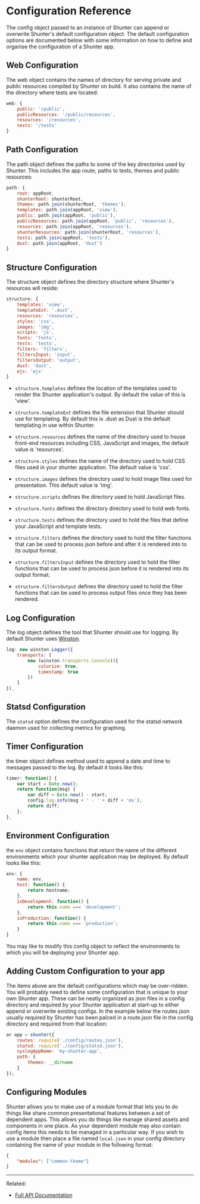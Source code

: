 
Configuration Reference
=======================


The config object passed to an instance of Shunter can append or overwrite Shunter's default configuration object. The default configuration options are documented below with some information on how to define and organise the configuration of a Shunter app.


Web Configuration
------------------

The web object contains the names of directory for serving private and public resources compiled by Shunter on build. It also contains the name of the directory where tests are located:

```javascript
web: {
	public: '/public',
	publicResources: '/public/resources',
	resources: '/resources',
	tests: '/tests'
}
```

Path Configuration
------------------

The path object defines the paths to some of the key directories used by Shunter. This includes the app route, paths to tests, themes and public resources:


```javascript
path: {
	root: appRoot,
	shunterRoot: shunterRoot,
	themes: path.join(shunterRoot, 'themes'),
	templates: path.join(appRoot, 'view'),
	public: path.join(appRoot, 'public'),
	publicResources: path.join(appRoot, 'public', 'resources'),
	resources: path.join(appRoot, 'resources'),
	shunterResources: path.join(shunterRoot, 'resources'),
	tests: path.join(appRoot, 'tests'),
	dust: path.join(appRoot, 'dust')
}
```


Structure Configuration
-----------------------


The structure object defines the directory structure where Shunter's resources will reside:

```javascript
structure: {
	templates: 'view',
	templateExt: '.dust',
	resources: 'resources',
	styles: 'css',
	images: 'img',
	scripts: 'js',
	fonts: 'fonts',
	tests: 'tests',
	filters: 'filters',
	filtersInput: 'input',
	filtersOutput: 'output',
	dust: 'dust',
	ejs: 'ejs'
}
```

* `structure.templates` defines the location of the templates used to render the Shunter application's output. By default the value of this is 'view'.

* `structure.templateExt` defines the file extension that Shunter should use for templating. By default this is .dust as Dust is the default templating in use within Shunter.

* `structure.resources` defines the name of the directory used to house front-end resources including CSS, JavaScript and images, the default value is 'resources'.

* `structure.styles` defines the name of the directory used to hold CSS files used in your shunter application. The default value is 'css'.

* `structure.images` defines the directory used to hold image files used for presentation. This default value is 'img'.

* `structure.scripts` defines the directory used to hold JavaScript files.

* `structure.fonts` defines the directory directory used to hold web fonts.

* `structure.tests` defines the directory used to hold the files that define your JavaScript and template tests.

* `structure.filters` defines the directory used to hold the filter functions that can be used to process json before and after it is rendered into to its output format.

* `structure.filtersInput` defines the directory used to hold the filter functions that can be used to process json before it is rendered into its output format.

* `structure.filtersOutput` defines the directory used to hold the filter functions that can be used to process output files once they has been rendered.



Log Configuration
-----------------



The log object defines the tool that Shunter should use for logging. By default Shunter uses [Winston](https://github.com/winstonjs/winston).

```javascript
log: new winston.Logger({
	transports: [
		new (winston.transports.Console)({
			colorize: true,
			timestamp: true
		})
	]
}),
```

Statsd Configuration
--------------------


The `statsd` option defines the configuration used for the statsd network daemon used for collecting metrics for graphing. 



Timer Configuration
--------------------

the timer object defines method used to append a date and time to messages passed to the log. By default it looks like this:

```javascript
timer: function() {
	var start = Date.now();
	return function(msg) {
		var diff = Date.now() - start;
		config.log.info(msg + ' - ' + diff + 'ms');
		return diff;
	};
},
```
Environment Configuration
-------------------------

the `env` object contains functions that return the name of the different environments which your shunter application may be deployed. By default looks like this:

```javascript
env: {
	name: env,
	host: function() {
		return hostname;
	},
	isDevelopment: function() {
		return this.name === 'development';
	},
	isProduction: function() {
		return this.name === 'production';
	}
}
```
You may like to modify this config object to reflect the environments to which you will be deploying your Shunter app.


Adding Custom Configuration to your app
---------------------------------------

The items above are the default configurations which may be over-ridden. You will probably need to define some configuration that is unique to your own Shunter app. These can be neatly organized as json files in a config directory and required by your Shunter application at start-up to either append or overwrite existing configs. In the example below the routes.json usually required by Shunter has been palced in a route.json file in the config directory and required from that location:

```javascript
ar app = shunter({
    routes: require('./config/routes.json'),
    statsd: require('./config/statsd.json'),
    syslogAppName: 'my-shunter-app',
    path: {
        themes: __dirname
    }
});
```

Configuring Modules
-------------------

Shunter allows you to make use of a module format that lets you to do things like share common presentational features between a set of dependent apps. This allows you do things like manage shared assets and components in one place. As your dependent module may also contain config items this needs to be managed in a particular way. If you wish to use a module then place a file named `local.json` in your config directory containing the name of your module in the following format:

```json
{
	"modules": ["common-theme"]
}	

```


---

Related:

- [Full API Documentation](../usage.md)

